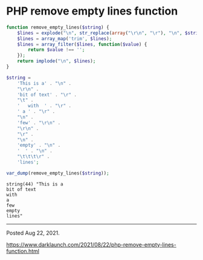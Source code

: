 # PHP remove empty lines function

```php
function remove_empty_lines($string) {
    $lines = explode("\n", str_replace(array("\r\n", "\r"), "\n", $string));
    $lines = array_map('trim', $lines);
    $lines = array_filter($lines, function($value) {
        return $value !== '';
    });
    return implode("\n", $lines);
}
```

```php
$string =
    'This is a' . "\n" .
    "\r\n" .
    'bit of text' . "\r" .
    "\t" .
    '   with  ' . "\r" .
    ' a ' . "\r" .
    "\n" .
    'few' . "\r\n" .
    "\r\n" .
    "\r" .
    "\n" .
    'empty' . "\n" .
    '  ' . "\n" .
    "\t\t\t\r" .
    'lines';

var_dump(remove_empty_lines($string));
```

```
string(44) "This is a
bit of text
with
a
few
empty
lines"
```

---

Posted Aug 22, 2021.

https://www.darklaunch.com/2021/08/22/php-remove-empty-lines-function.html